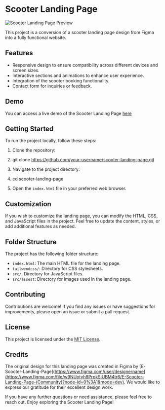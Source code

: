 # Scooter Landing Page

![Scooter Landing Page Preview](preview.png)

This project is a conversion of a scooter landing page design from Figma into a fully functional website.

## Features

- Responsive design to ensure compatibility across different devices and screen sizes.
- Interactive sections and animations to enhance user experience.
- Integration of the scooter booking functionality.
- Contact form for inquiries or feedback.

## Demo

You can access a live demo of the Scooter Landing Page [here](https://64dfa5ef29e9b632b42d18ab--grand-truffle-0ee0d0.netlify.app/)

## Getting Started

To run the project locally, follow these steps:

1. Clone the repository:
2. git clone https://github.com/your-username/scooter-landing-page.git

2. Navigate to the project directory:
3. cd scooter-landing-page

3. Open the `index.html` file in your preferred web browser.

## Customization

If you wish to customize the landing page, you can modify the HTML, CSS, and JavaScript files in the project. Feel free to update the content, styles, or add additional features as needed.

## Folder Structure

The project has the following folder structure:

- `index.html`: The main HTML file for the landing page.
- `tailwendcss/`: Directory for CSS stylesheets.
- `src/`: Directory for JavaScript files.
- `src/assest`: Directory for images used in the landing page.

## Contributing

Contributions are welcome! If you find any issues or have suggestions for improvements, please open an issue or submit a pull request.

## License

This project is licensed under the [MIT License](LICENSE).

## Credits

The original design for this landing page was created in Figma by [E-Scooter-Landing-Page](https://www.figma.com/user/designername](https://www.figma.com/file/w9NUotyh8PrpkSiUBM4tr6/E-Scooter-Landing-Page-(Community)?node-id=0%3A1&mode=dev). We would like to express our gratitude for their excellent design work.

If you have any further questions or need assistance, please feel free to reach out. Enjoy exploring the Scooter Landing Page!
